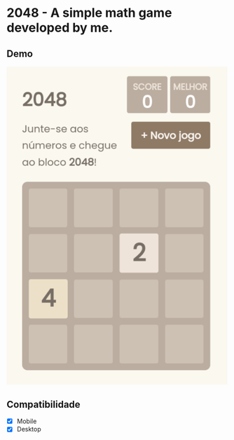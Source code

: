 # 2048 - A simple math game developed by me.

## Demo
![Demo Image](./assets/img/demo_1.png)

## Compatibilidade
- [x] Mobile
- [x] Desktop
